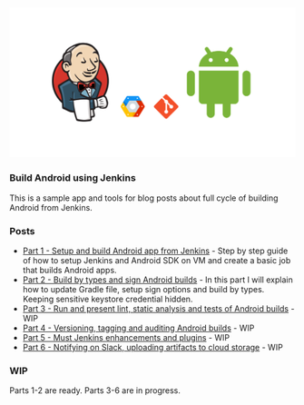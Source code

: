 <img src="assets/jenkins-android.png">

### Build Android using Jenkins

This is a sample app and tools for blog posts about full cycle of building Android from Jenkins.

### Posts

- [Part 1 - Setup and build Android app from Jenkins](https://www.sromku.com/blog/build-android-jenkins) - Step by step guide of how to setup Jenkins and Android SDK on VM and create a basic job that builds Android apps. 
- [Part 2 - Build by types and sign Android builds](https://www.sromku.com/blog/build-android-jenkins-types) - In this part I will explain how to update Gradle file, setup sign options and build by types. Keeping sensitive keystore credential hidden.
- [Part 3 - Run and present lint, static analysis and tests of Android builds](#) - WIP
- [Part 4 - Versioning, tagging and auditing Android builds](#) - WIP
- [Part 5 - Must Jenkins enhancements and plugins](#) - WIP
- [Part 6 - Notifying on Slack, uploading artifacts to cloud storage](#) - WIP

### WIP

Parts 1-2 are ready.
Parts 3-6 are in progress.

